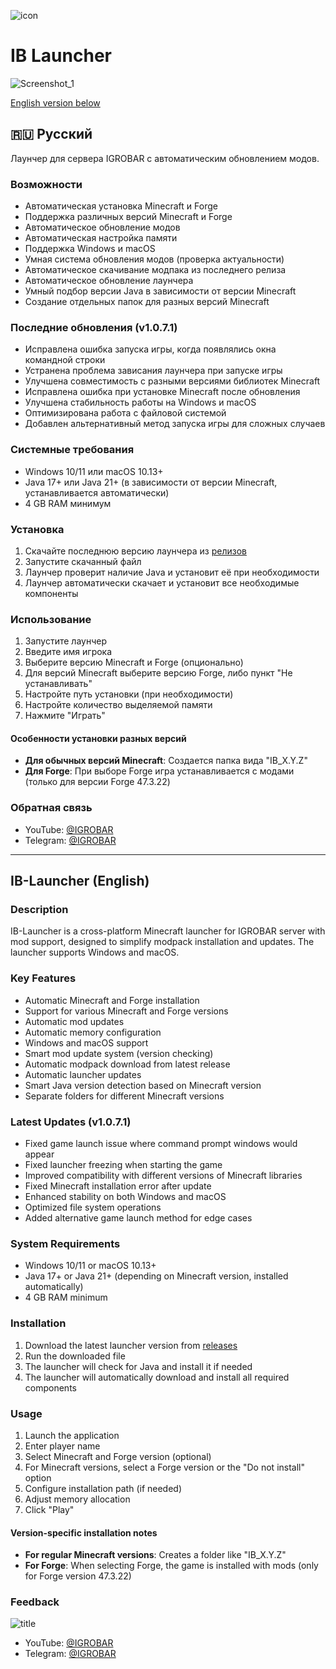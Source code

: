 ![icon](https://github.com/user-attachments/assets/e5f7129c-0a44-42cb-b3dc-bdd4c3b13faf)

# IB Launcher
![Screenshot_1](https://github.com/user-attachments/assets/3409c8b3-e2eb-4db1-8e29-c032e36260f4)

[English version below](#ib-launcher-english)

## 🇷🇺 Русский
Лаунчер для сервера IGROBAR с автоматическим обновлением модов.

### Возможности
- Автоматическая установка Minecraft и Forge
- Поддержка различных версий Minecraft и Forge
- Автоматическое обновление модов
- Автоматическая настройка памяти
- Поддержка Windows и macOS
- Умная система обновления модов (проверка актуальности)
- Автоматическое скачивание модпака из последнего релиза
- Автоматическое обновление лаунчера
- Умный подбор версии Java в зависимости от версии Minecraft
- Создание отдельных папок для разных версий Minecraft

### Последние обновления (v1.0.7.1)
- Исправлена ошибка запуска игры, когда появлялись окна командной строки
- Устранена проблема зависания лаунчера при запуске игры
- Улучшена совместимость с разными версиями библиотек Minecraft
- Исправлена ошибка при установке Minecraft после обновления
- Улучшена стабильность работы на Windows и macOS
- Оптимизирована работа с файловой системой
- Добавлен альтернативный метод запуска игры для сложных случаев

### Системные требования
- Windows 10/11 или macOS 10.13+
- Java 17+ или Java 21+ (в зависимости от версии Minecraft, устанавливается автоматически)
- 4 GB RAM минимум

### Установка
1. Скачайте последнюю версию лаунчера из [релизов](https://github.com/mdreval/ib-launcher/releases)
2. Запустите скачанный файл
3. Лаунчер проверит наличие Java и установит её при необходимости
4. Лаунчер автоматически скачает и установит все необходимые компоненты

### Использование
1. Запустите лаунчер
2. Введите имя игрока
3. Выберите версию Minecraft и Forge (опционально)
4. Для версий Minecraft выберите версию Forge, либо пункт "Не устанавливать"
5. Настройте путь установки (при необходимости)
6. Настройте количество выделяемой памяти
7. Нажмите "Играть"

#### Особенности установки разных версий
- **Для обычных версий Minecraft**: Создается папка вида "IB_X.Y.Z"
- **Для Forge**: При выборе Forge игра устанавливается с модами (только для версии Forge 47.3.22)

### Обратная связь
- YouTube: [@IGROBAR](https://www.youtube.com/@igrobar)
- Telegram: [@IGROBAR](https://t.me/igrobar)

---

## IB-Launcher (English)

### Description
IB-Launcher is a cross-platform Minecraft launcher for IGROBAR server with mod support, designed to simplify modpack installation and updates. The launcher supports Windows and macOS.

### Key Features
- Automatic Minecraft and Forge installation
- Support for various Minecraft and Forge versions
- Automatic mod updates
- Automatic memory configuration
- Windows and macOS support
- Smart mod update system (version checking)
- Automatic modpack download from latest release
- Automatic launcher updates
- Smart Java version detection based on Minecraft version
- Separate folders for different Minecraft versions

### Latest Updates (v1.0.7.1)
- Fixed game launch issue where command prompt windows would appear
- Fixed launcher freezing when starting the game
- Improved compatibility with different versions of Minecraft libraries
- Fixed Minecraft installation error after update
- Enhanced stability on both Windows and macOS
- Optimized file system operations
- Added alternative game launch method for edge cases

### System Requirements
- Windows 10/11 or macOS 10.13+
- Java 17+ or Java 21+ (depending on Minecraft version, installed automatically)
- 4 GB RAM minimum

### Installation
1. Download the latest launcher version from [releases](https://github.com/mdreval/ib-launcher/releases)
2. Run the downloaded file
3. The launcher will check for Java and install it if needed
4. The launcher will automatically download and install all required components

### Usage
1. Launch the application
2. Enter player name
3. Select Minecraft and Forge version (optional)
4. For Minecraft versions, select a Forge version or the "Do not install" option
5. Configure installation path (if needed)
6. Adjust memory allocation
7. Click "Play"

#### Version-specific installation notes
- **For regular Minecraft versions**: Creates a folder like "IB_X.Y.Z"
- **For Forge**: When selecting Forge, the game is installed with mods (only for Forge version 47.3.22)

### Feedback
![title](https://github.com/user-attachments/assets/942ebdc8-7696-456e-a2b9-24a646ff7f36)

- YouTube: [@IGROBAR](https://www.youtube.com/@igrobar)
- Telegram: [@IGROBAR](https://t.me/igrobar)
